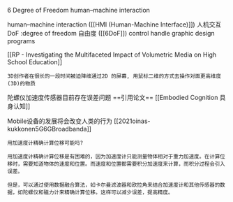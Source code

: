 6 Degree of Freedom human–machine interaction

human–machine interaction ([[HMI (Human-Machine Interface)]]) 人机交互
DoF :degree of freedom 自由度 ([[6DoF]])
control handle
graphic design programs


[[RP - Investigating the Multifaceted Impact of Volumetric Media on High School Education]]
```
3D创作者在很长的一段时间被迫降维通过2D 的屏幕, 用鼠标二维的方式去操作对面更高维度(3D)的物质
```


陀螺仪加速度传感器目前存在误差问题 ==引用论文==
[[Embodied Cognition 具身认知]]

Mobile设备的发展将会改变人类的行为 [[2021oinas-kukkonen5G6GBroadbanda]]

```
用加速度计精确计算位移可能吗?

用加速度计精确计算位移是有困难的，因为加速度计只能测量物体相对于重力加速度。在计算位移时，需要知道物体的速度和位置。而速度和位置都需要积分加速度来计算，而积分过程会引入误差。

但是，可以通过使用数据融合算法，如卡尔曼滤波器和欧拉角来结合加速度计和其他传感器的数据，如陀螺仪和磁力计来精确计算位移。这样可以减少误差，提高精度。
```